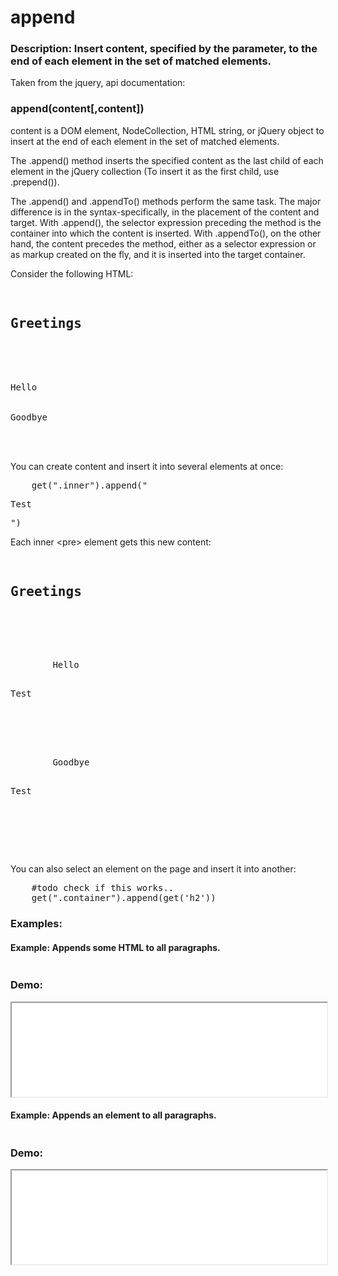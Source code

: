 <h1>append</h1>


<h3>
Description: 
Insert content, specified by the parameter, to the end of each element in the set of matched elements.
</h3>

Taken from the jquery, api documentation:

<h3>append(content[,content])</h3>

content is a DOM element, NodeCollection, HTML string, or jQuery object to insert at the end of each element in the set of matched elements.

The .append() method inserts the specified content as the last child of each element in the jQuery collection (To insert it as the first child, use .prepend()).

The .append() and .appendTo() methods perform the same task. The major difference is in the syntax-specifically, in the placement of the content and target. With .append(), the selector expression preceding the method is the container into which the content is inserted. With .appendTo(), on the other hand, the content precedes the method, either as a selector expression or as markup created on the fly, and it is inserted into the target container.

Consider the following HTML:

<pre>
    <h2>Greetings</h2>
    <div class="container">
      <div class="inner">Hello</div>
      <div class="inner">Goodbye</div>
    </div>
</pre>

You can create content and insert it into several elements at once:

<pre>
    get(".inner").append("<p>Test</p>")
</pre>

Each inner &lt;pre&gt; element gets this new content:

<pre>
    <h2>Greetings</h2>
    <div class="container">
      <div class="inner">
        Hello
        <p>Test</p>
      </div>
      <div class="inner">
        Goodbye
        <p>Test</p>
      </div>
    </div>
</pre>

You can also select an element on the page and insert it into another:

<pre>
    #todo check if this works..
    get(".container").append(get('h2'))
</pre>



<script type="text/python">
import helper
helper.populate_example(1, "examples/append1.html")
helper.populate_example(2, "examples/append2.html")
</script>

<h3>Examples:</h3>

<h4>Example: Appends some HTML to all paragraphs.</h4>

<pre id="source1"></pre>

<h3>Demo:</h3>

<iframe src="examples/append1.html" width="100%" height="150"></iframe>


<h4>Example: Appends an element to all paragraphs.</h4>

<pre id="source2"></pre>

<h3>Demo:</h3>

<iframe src="examples/append2.html" width="100%" height="150"></iframe>

